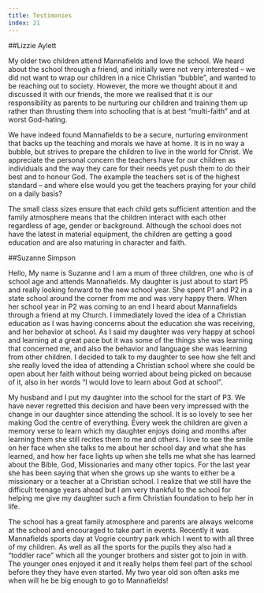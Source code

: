 ```yaml
---
title: Testimonies
index: 21
---
```


##Lizzie Aylett

My older two children attend Mannafields and love the school. We heard about the school through a friend, and initially were not very interested – we did not want to wrap our children in a nice Christian “bubble”, and wanted to be reaching out to society. However, the more we thought about it and discussed it with our friends, the more we realised that it is our responsibility as parents to be nurturing our children and training them up rather than thrusting them into schooling that is at best “multi-faith” and at worst God-hating.

We have indeed found Mannafields to be a secure, nurturing environment that backs up the teaching and morals we have at home. It is in no way a bubble, but strives to prepare the children to live in the world for Christ. We appreciate the personal concern the teachers have for our children as individuals and the way they care for their needs yet push them to do their best and to honour God. The example the teachers set is of the highest standard – and where else would you get the teachers praying for your child on a daily basis?

The small class sizes ensure that each child gets sufficient attention and the family atmosphere means that the children interact with each other regardless of age, gender or background. Although the school does not have the latest in material equipment, the children are getting a good education and are also maturing in character and faith.

##Suzanne Simpson

Hello, My name is Suzanne and I am a mum of three children, one who is of school age and attends Mannafields. My daughter is just about to start P5 and really looking forward to the new school year. She spent P1 and P2 in a state school around the corner from me and was very happy there. When her school year in P2 was coming to an end I heard about Mannafields through a friend at my Church. I immediately loved the idea of a Christian education as I was having concerns about the education she was receiving, and her behavior at school. As I said my daughter was very happy at school and learning at a great pace but it was some of the things she was learning that concerned me, and also the behavior and language she was learning from other children. I decided to talk to my daughter to see how she felt and she really loved the idea of attending a Christian school where she could be open about her faith without being worried about being picked on because of it, also in her words “I would love to learn about God at school”.

My husband and I put my daughter into the school for the start of P3. We have never regretted this decision and have been very impressed with the change in our daughter since attending the school. It is so lovely to see her making God the centre of everything. Every week the children are given a memory verse to learn which my daughter enjoys doing and months after learning them she still recites them to me and others. I love to see the smile on her face when she talks to me about her school day and what she has learned, and how her face lights up when she tells me what she has learned about the Bible, God, Missionaries and many other topics. For the last year she has been saying that when she grows up she wants to either be a missionary or a teacher at a Christian school. I realize that we still have the difficult teenage years ahead but I am very thankful to the school for helping me give my daughter such a firm Christian foundation to help her in life.

The school has a great family atmosphere and parents are always welcome at the school and encouraged to take part in events. Recently it was Mannafields sports day at Vogrie country park which I went to with all three of my children. As well as all the sports for the pupils they also had a “toddler race” which all the younger brothers and sister got to join in with. The younger ones enjoyed it and it really helps them feel part of the school before they they have even started. My two year old son often asks me when will he be big enough to go to Mannafields!
